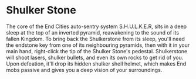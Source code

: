# Shulker Stone

The core of the End Cities auto-sentry system S.H.U.L.K.E.R, sits in a deep sleep at the top of an inverted pyramid, reawakening to the sound of its fallen Kingdom. To bring back the Shulkerstone from its sleep, you'll need the endstone key from one of its neighbouring pyramids, then with it in your main hand, right-click the tip of the Shulker Stone's pedestal. Shulkerstone will shoot lasers, shulker bullets, and even its own rocks to get rid of you. Upon defeation, it'll drop its hidden shulker shell helmet, which makes End mobs passive and gives you a deep vision of your surroundings.

